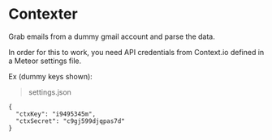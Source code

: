 Contexter
=====

Grab emails from a dummy gmail account and parse the data.

In order for this to work, you need API credentials from Context.io defined in a Meteor settings file.

Ex (dummy keys shown):

> settings.json

```
{
  "ctxKey": "i9495345m",
  "ctxSecret": "c9gj599djqpas7d"
}
```
